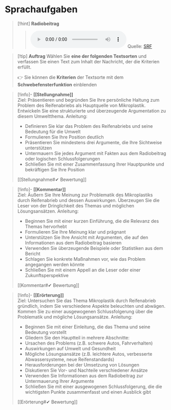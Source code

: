 # Sprachaufgaben

>[!hint] **Radiobeitrag**
>><audio controls><source src="https://download-media.srf.ch/world/audio/Rendez-vous-radio/2024/02/Rendez-vous-radio-fc861f51-eee5-483e-a046-bc1cdfde6532.mp3"></audio>
>>Quelle: [SRF](https://download-media.srf.ch/world/audio/Rendez-vous-radio/2024/02/Rendez-vous-radio-fc861f51-eee5-483e-a046-bc1cdfde6532.mp3)

>[!tip] **Auftrag**
>Wählen Sie **eine der folgenden Textsorten** und verfassen Sie einen Text zum Inhalt der Nachricht, der die Kriterien erfüllt.
>
>👉 Sie können die **Kriterien** der Textsorte mit dem **Schwebefensterfunktion** einblenden

>[!info]- **[[Stellungnahme]]**  
>Ziel: Präsentieren und begründen Sie Ihre persönliche Haltung zum Problem des Reifenabriebs als Hauptquelle von Mikroplastik. Entwickeln Sie eine strukturierte und überzeugende Argumentation zu diesem Umweltthema.
>Anleitung: 
>- Definieren Sie klar das Problem des Reifenabriebs und seine Bedeutung für die Umwelt
>- Formulieren Sie Ihre Position deutlich
>- Präsentieren Sie mindestens drei Argumente, die Ihre Sichtweise unterstützen
>- Untermauern Sie jedes Argument mit Fakten aus dem Radiobeitrag oder logischen Schlussfolgerungen
>- Schließen Sie mit einer Zusammenfassung Ihrer Hauptpunkte und bekräftigen Sie Ihre Position
>
>[[Stellungnahme#✔ Bewertung]]

>[!info]- **[[Kommentar]]**  
>Ziel: Äußern Sie Ihre Meinung zur Problematik des Mikroplastiks durch Reifenabrieb und dessen Auswirkungen. Überzeugen Sie die Leser von der Dringlichkeit des Themas und möglichen Lösungsansätzen.
>Anleitung:
>- Beginnen Sie mit einer kurzen Einführung, die die Relevanz des Themas hervorhebt
>- Formulieren Sie Ihre Meinung klar und prägnant
>- Unterstützen Sie Ihre Ansicht mit Argumenten, die auf den Informationen aus dem Radiobeitrag basieren
>- Verwenden Sie überzeugende Beispiele oder Statistiken aus dem Bericht
>- Schlagen Sie konkrete Maßnahmen vor, wie das Problem angegangen werden könnte
>- Schließen Sie mit einem Appell an die Leser oder einer Zukunftsperspektive
>
>[[Kommentar#✔ Bewertung]]

>[!info]- **[[Erörterung]]**  
>Ziel: Untersuchen Sie das Thema Mikroplastik durch Reifenabrieb gründlich, indem Sie verschiedene Aspekte beleuchten und abwägen. Kommen Sie zu einer ausgewogenen Schlussfolgerung über die Problematik und mögliche Lösungsansätze.
>Anleitung:
>- Beginnen Sie mit einer Einleitung, die das Thema und seine Bedeutung vorstellt
>- Gliedern Sie den Hauptteil in mehrere Abschnitte:
>  - Ursachen des Problems (z.B. schwere Autos, Fahrverhalten)
>  - Auswirkungen auf Umwelt und Gesundheit
>  - Mögliche Lösungsansätze (z.B. leichtere Autos, verbesserte Abwassersysteme, neue Reifenstandards)
>  - Herausforderungen bei der Umsetzung von Lösungen
>- Diskutieren Sie Vor- und Nachteile verschiedener Ansätze
>- Verwenden Sie Informationen aus dem Radiobeitrag zur Untermauerung Ihrer Argumente
>- Schließen Sie mit einer ausgewogenen Schlussfolgerung, die die wichtigsten Punkte zusammenfasst und einen Ausblick gibt
>
>[[Erörterung#✔ Bewertung]]